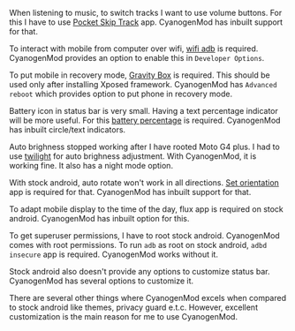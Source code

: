 <!--
.. title: Why Use CyanogenMod?
.. slug: why-use-cyanogenmod
.. date: 2016-10-31 14:05:09 UTC
.. tags:
.. category:
.. link:
.. description:
.. type: text
-->

When listening to music, to switch tracks I want to use volume buttons. For this I have to use [Pocket Skip Track](https://play.google.com/store/apps/details?id=com.silentlexx.volbtntrackctrl&hl=en) app.
CyanogenMod has inbuilt support for that.


To interact with mobile from computer over wifi, [wifi adb](https://play.google.com/store/apps/details?id=com.ttxapps.wifiadb) is required. CyanogenMod provides an option to enable this in `Developer Options`.


To put mobile in recovery mode, [Gravity Box](http://repo.xposed.info/module/com.ceco.kitkat.gravitybox) is required. This should be used only after installing Xposed framework. CyanogenMod has `Advanced reboot` which provides option to put phone in recovery mode.


Battery icon in status bar is very small. Having a text percentage indicator will be more useful. For this [battery percentage](https://play.google.com/store/apps/details?id=de.kroegerama.android4batpercent) is required.
CyanogenMod has inbuilt circle/text indicators.


Auto brighness stopped working after I have rooted Moto G4 plus. I had to use [twilight](https://play.google.com/store/apps/details?id=com.urbandroid.lux) for auto brighness adjustment. With CyanogenMod, it is working fine. It also has a night mode option.


With stock android, auto rotate won't work in all directions. [Set orientation](https://play.google.com/store/apps/details?id=com.googlecode.eyesfree.setorientation) app is required for that. CyanogenMod has inbuilt support for that.

To adapt mobile display to the time of the day, flux app is required on stock android. CyanogenMod has inbuilt option for this.

To get superuser permissions, I have to root stock android. CyanogenMod comes with root permissions. To run `adb` as root on stock android, `adbd insecure` app is required. CyanogenMod works without it.

Stock android also doesn't provide any options to customize status bar. CyanogenMod has several options to customize it.


There are several other things where CyanogenMod excels when compared to stock android like themes, privacy guard e.t.c. However, excellent customization is the main reason for me to use CyanogenMod.
